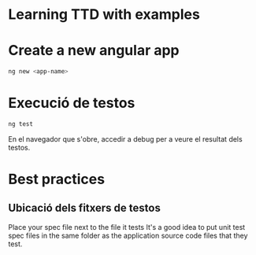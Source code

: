 # Learning TTD with examples
# Create a new angular app
```bash
ng new <app-name>
```

# Execució de testos
```bash
ng test
```

En el navegador que s'obre, accedir a debug per a veure el resultat dels testos.

# Best practices

## Ubicació dels fitxers de testos
Place your spec file next to the file it tests
It's a good idea to put unit test spec files in the same folder as the application source code files that they test. 